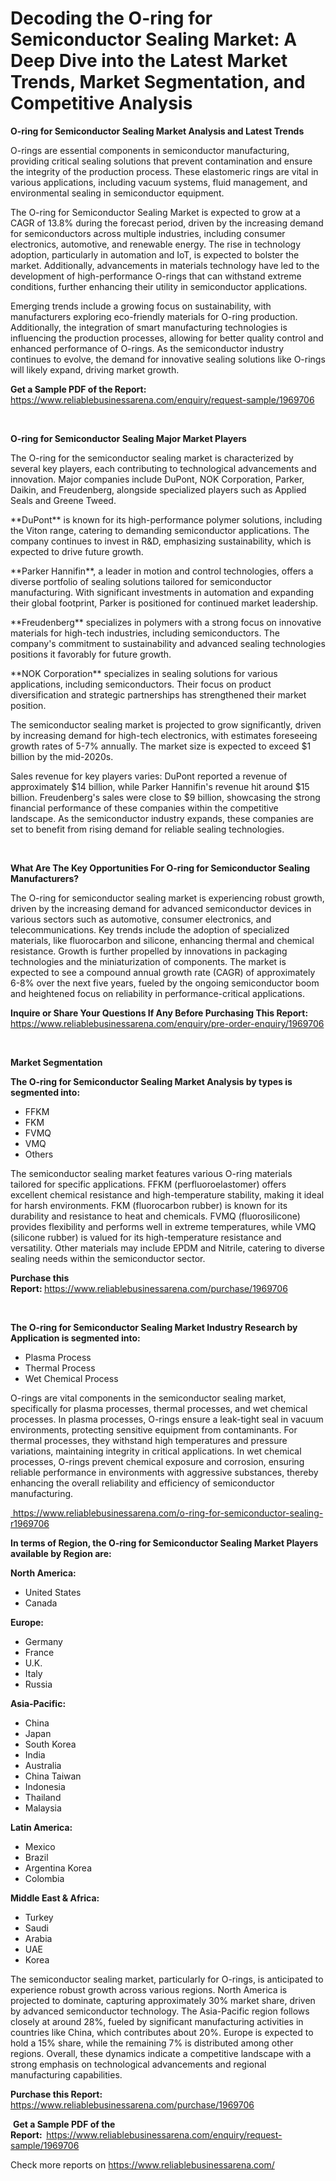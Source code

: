 <p><h1>Decoding the O-ring for Semiconductor Sealing Market: A Deep Dive into the Latest Market Trends, Market Segmentation, and Competitive Analysis</h1></p><p><strong>O-ring for Semiconductor Sealing Market Analysis and Latest Trends</strong></p>
<p><p>O-rings are essential components in semiconductor manufacturing, providing critical sealing solutions that prevent contamination and ensure the integrity of the production process. These elastomeric rings are vital in various applications, including vacuum systems, fluid management, and environmental sealing in semiconductor equipment.</p><p>The O-ring for Semiconductor Sealing Market is expected to grow at a CAGR of 13.8% during the forecast period, driven by the increasing demand for semiconductors across multiple industries, including consumer electronics, automotive, and renewable energy. The rise in technology adoption, particularly in automation and IoT, is expected to bolster the market. Additionally, advancements in materials technology have led to the development of high-performance O-rings that can withstand extreme conditions, further enhancing their utility in semiconductor applications.</p><p>Emerging trends include a growing focus on sustainability, with manufacturers exploring eco-friendly materials for O-ring production. Additionally, the integration of smart manufacturing technologies is influencing the production processes, allowing for better quality control and enhanced performance of O-rings. As the semiconductor industry continues to evolve, the demand for innovative sealing solutions like O-rings will likely expand, driving market growth.</p></p>
<p><strong>Get a Sample PDF of the Report:&nbsp;</strong> <a href="https://www.reliablebusinessarena.com/enquiry/request-sample/1969706?utm_campaign=2112&utm_medium=2&utm_source=Github&utm_content=ia&utm_term=04022025&utm_id=o-ring-for-semiconductor-sealing">https://www.reliablebusinessarena.com/enquiry/request-sample/1969706</a></p>
<p>&nbsp;</p>
<p><strong>O-ring for Semiconductor Sealing Major Market Players</strong></p>
<p><p>The O-ring for the semiconductor sealing market is characterized by several key players, each contributing to technological advancements and innovation. Major companies include DuPont, NOK Corporation, Parker, Daikin, and Freudenberg, alongside specialized players such as Applied Seals and Greene Tweed.</p><p>**DuPont** is known for its high-performance polymer solutions, including the Viton range, catering to demanding semiconductor applications. The company continues to invest in R&D, emphasizing sustainability, which is expected to drive future growth.</p><p>**Parker Hannifin**, a leader in motion and control technologies, offers a diverse portfolio of sealing solutions tailored for semiconductor manufacturing. With significant investments in automation and expanding their global footprint, Parker is positioned for continued market leadership.</p><p>**Freudenberg** specializes in polymers with a strong focus on innovative materials for high-tech industries, including semiconductors. The company's commitment to sustainability and advanced sealing technologies positions it favorably for future growth.</p><p>**NOK Corporation** specializes in sealing solutions for various applications, including semiconductors. Their focus on product diversification and strategic partnerships has strengthened their market position.</p><p>The semiconductor sealing market is projected to grow significantly, driven by increasing demand for high-tech electronics, with estimates foreseeing growth rates of 5-7% annually. The market size is expected to exceed $1 billion by the mid-2020s.</p><p>Sales revenue for key players varies: DuPont reported a revenue of approximately $14 billion, while Parker Hannifin's revenue hit around $15 billion. Freudenberg's sales were close to $9 billion, showcasing the strong financial performance of these companies within the competitive landscape. As the semiconductor industry expands, these companies are set to benefit from rising demand for reliable sealing technologies.</p></p>
<p>&nbsp;</p>
<p><strong>What Are The Key Opportunities For O-ring for Semiconductor Sealing Manufacturers?</strong></p>
<p><p>The O-ring for semiconductor sealing market is experiencing robust growth, driven by the increasing demand for advanced semiconductor devices in various sectors such as automotive, consumer electronics, and telecommunications. Key trends include the adoption of specialized materials, like fluorocarbon and silicone, enhancing thermal and chemical resistance. Growth is further propelled by innovations in packaging technologies and the miniaturization of components. The market is expected to see a compound annual growth rate (CAGR) of approximately 6-8% over the next five years, fueled by the ongoing semiconductor boom and heightened focus on reliability in performance-critical applications.</p></p>
<p><strong>Inquire or Share Your Questions If Any Before Purchasing This Report:</strong> <a href="https://www.reliablebusinessarena.com/enquiry/pre-order-enquiry/1969706?utm_campaign=2112&utm_medium=2&utm_source=Github&utm_content=ia&utm_term=04022025&utm_id=o-ring-for-semiconductor-sealing">https://www.reliablebusinessarena.com/enquiry/pre-order-enquiry/1969706</a></p>
<p>&nbsp;</p>
<p><strong>Market Segmentation</strong></p>
<p><strong>The O-ring for Semiconductor Sealing Market Analysis by types is segmented into:</strong></p>
<p><ul><li>FFKM</li><li>FKM</li><li>FVMQ</li><li>VMQ</li><li>Others</li></ul></p>
<p><p>The semiconductor sealing market features various O-ring materials tailored for specific applications. FFKM (perfluoroelastomer) offers excellent chemical resistance and high-temperature stability, making it ideal for harsh environments. FKM (fluorocarbon rubber) is known for its durability and resistance to heat and chemicals. FVMQ (fluorosilicone) provides flexibility and performs well in extreme temperatures, while VMQ (silicone rubber) is valued for its high-temperature resistance and versatility. Other materials may include EPDM and Nitrile, catering to diverse sealing needs within the semiconductor sector.</p></p>
<p><strong>Purchase this Report:&nbsp;</strong><a href="https://www.reliablebusinessarena.com/purchase/1969706?utm_campaign=2112&utm_medium=2&utm_source=Github&utm_content=ia&utm_term=04022025&utm_id=o-ring-for-semiconductor-sealing">https://www.reliablebusinessarena.com/purchase/1969706</a></p>
<p>&nbsp;</p>
<p><strong>The O-ring for Semiconductor Sealing Market Industry Research by Application is segmented into:</strong></p>
<p><ul><li>Plasma Process</li><li>Thermal Process</li><li>Wet Chemical Process</li></ul></p>
<p><p>O-rings are vital components in the semiconductor sealing market, specifically for plasma processes, thermal processes, and wet chemical processes. In plasma processes, O-rings ensure a leak-tight seal in vacuum environments, protecting sensitive equipment from contaminants. For thermal processes, they withstand high temperatures and pressure variations, maintaining integrity in critical applications. In wet chemical processes, O-rings prevent chemical exposure and corrosion, ensuring reliable performance in environments with aggressive substances, thereby enhancing the overall reliability and efficiency of semiconductor manufacturing.</p></p>
<p><a href="https://www.reliablebusinessarena.com/o-ring-for-semiconductor-sealing-r1969706?utm_campaign=2112&utm_medium=2&utm_source=Github&utm_content=ia&utm_term=04022025&utm_id=o-ring-for-semiconductor-sealing">&nbsp;https://www.reliablebusinessarena.com/o-ring-for-semiconductor-sealing-r1969706</a></p>
<p><strong>In terms of Region, the O-ring for Semiconductor Sealing Market Players available by Region are:</strong></p>
<p>
    <p> <strong> North America: </strong>
        <ul>
            <li>United States</li>
            <li>Canada</li>
        </ul>
        </p> 
    <p> <strong> Europe: </strong>
        <ul>
            <li>Germany</li>
            <li>France</li>
            <li>U.K.</li>
            <li>Italy</li>
            <li>Russia</li>
        </ul>
        </p> 
    <p> <strong> Asia-Pacific: </strong>
        <ul>
            <li>China</li>
            <li>Japan</li>
            <li>South Korea</li>
            <li>India</li>
            <li>Australia</li>
            <li>China Taiwan</li>
            <li>Indonesia</li>
            <li>Thailand</li>
            <li>Malaysia</li>
        </ul>
        </p> 
    <p> <strong> Latin America: </strong>
        <ul>
            <li>Mexico</li>
            <li>Brazil</li>
            <li>Argentina Korea</li>
            <li>Colombia</li>
        </ul>
        </p> 
    <p> <strong> Middle East & Africa: </strong>
        <ul>
            <li>Turkey</li>
            <li>Saudi</li>
            <li>Arabia</li>
            <li>UAE</li>
            <li>Korea</li>
        </ul>
    </p>
    </p>
<p><p>The semiconductor sealing market, particularly for O-rings, is anticipated to experience robust growth across various regions. North America is projected to dominate, capturing approximately 30% market share, driven by advanced semiconductor technology. The Asia-Pacific region follows closely at around 28%, fueled by significant manufacturing activities in countries like China, which contributes about 20%. Europe is expected to hold a 15% share, while the remaining 7% is distributed among other regions. Overall, these dynamics indicate a competitive landscape with a strong emphasis on technological advancements and regional manufacturing capabilities.</p></p>
<p><strong>Purchase this Report: </strong><a href="https://www.reliablebusinessarena.com/purchase/1969706?utm_campaign=2112&utm_medium=2&utm_source=Github&utm_content=ia&utm_term=04022025&utm_id=o-ring-for-semiconductor-sealing">https://www.reliablebusinessarena.com/purchase/1969706</a></p>
<p>&nbsp;<strong>Get a Sample PDF of the Report:&nbsp;&nbsp;</strong><a href="https://www.reliablebusinessarena.com/enquiry/request-sample/1969706?utm_campaign=2112&utm_medium=2&utm_source=Github&utm_content=ia&utm_term=04022025&utm_id=o-ring-for-semiconductor-sealing">https://www.reliablebusinessarena.com/enquiry/request-sample/1969706</a></p>
<p><strong></strong></p>
<p>Check more reports on <a href="https://www.reliablebusinessarena.com/?utm_campaign=2112&utm_medium=2&utm_source=Github&utm_content=ia&utm_term=04022025&utm_id=o-ring-for-semiconductor-sealing">https://www.reliablebusinessarena.com/</a></p>